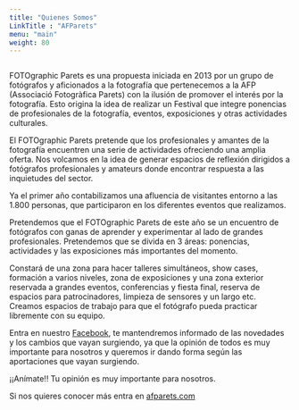 ```yaml
---
title: "Quienes Somos"
LinkTitle : "AFParets"
menu: "main"
weight: 80
---
```

<img src="/img/logos/logo-afparets-10anys.png" alt="">

FOTOgraphic Parets es una propuesta iniciada en 2013 por un grupo de fotógrafos y aficionados a la fotografía que pertenecemos a la AFP (Associació Fotogràfica Parets) con la ilusión de promover el interés por la fotografía. Esto origina la idea de realizar un Festival que integre ponencias de profesionales de la fotografía, eventos, exposiciones y otras actividades culturales.

El FOTOgraphic Parets pretende que los profesionales y amantes de la fotografía encuentren una serie de actividades ofreciendo una amplia oferta. Nos volcamos en la idea de generar espacios de reflexión dirigidos a fotógrafos profesionales y amateurs donde encontrar respuesta a las inquietudes del sector.

Ya el primer año contabilizamos una afluencia de visitantes entorno a las 1.800 personas, que participaron en los diferentes eventos que realizamos.

Pretendemos que el FOTOgraphic Parets de este año se un encuentro de fotógrafos con ganas de aprender y experimentar al lado de grandes profesionales. Pretendemos que se divida en 3 áreas: ponencias, actividades y las exposiciones más importantes del momento.

Constará de una zona para hacer talleres simultáneos, show cases, formación a varios niveles, zona de exposiciones y una zona exterior reservada a grandes eventos, conferencias y fiesta final, reserva de espacios para patrocinadores, limpieza de sensores y un largo etc. Creamos espacios de trabajo para que el fotógrafo pueda practicar libremente con su equipo.

Entra en nuestro [Facebook](https://www.facebook.com/groups/afparets/), te mantendremos informado de las novedades y los cambios que vayan surgiendo, ya que la opinión de todos es muy importante para nosotros y queremos ir dando forma según las aportaciones que vayan surgiendo.

¡¡Anímate!! Tu opinión es muy importante para nosotros.

Si nos quieres conocer más entra en [afparets.com](http://afparets.com/)
